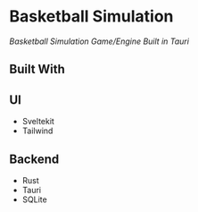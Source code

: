 # Basketball Simulation
_Basketball Simulation Game/Engine Built in Tauri_

## Built With 

UI
---
- Sveltekit
- Tailwind

Backend
---
- Rust
- Tauri
- SQLite